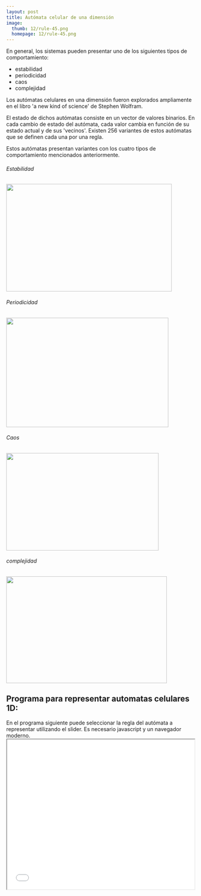 ```yaml
---
layout: post
title: Autómata celular de una dimensión
image:
  thumb: 12/rule-45.png
  homepage: 12/rule-45.png
---
```


En general, los sistemas pueden presentar uno de los siguientes tipos de comportamiento:
<ul>
	<li>estabilidad</li>
	<li>periodicidad</li>
	<li>caos</li>
	<li>complejidad</li>
</ul>
Los autómatas celulares en una dimensión fueron explorados ampliamente en el libro 'a new kind of science' de Stephen Wolfram.

El estado de dichos autómatas consiste en un vector de valores binarios. En cada cambio de estado del autómata, cada valor cambia en función de su estado actual y de sus 'vecinos'. Existen 256 variantes de estos autómatas que se definen cada una por una regla.

Estos autómatas presentan variantes con los cuatro tipos de comportamiento mencionados anteriormente.

###### Estabilidad
<a href="{{ site.baseurl }}/images/12/rule-251.png"><img class="size-full wp-image-410" title="rule 251" alt="" src="{{ site.baseurl }}/images/12/rule-251.png" width="441" height="287" /></a>

###### Periodicidad
<a href="{{ site.baseurl }}/images/12/rule-1.png"><img class="size-full wp-image-411" title="rule 1" alt="" src="{{ site.baseurl }}/images/12/rule-1.png" width="432" height="292" /></a>

###### Caos
<a href="{{ site.baseurl }}/images/12/rule-45.png"><img class="size-full wp-image-413" title="rule 45" alt="" src="{{ site.baseurl }}/images/12/rule-45.png" width="406" height="260" /></a>

###### complejidad
<a href="{{ site.baseurl }}/images/12/rule-110.png"><img class="size-full wp-image-414" title="rule 110" alt="" src="{{ site.baseurl }}/images/12/rule-110.png" width="428" height="285" /></a>

<h2>Programa para representar automatas celulares 1D:</h2>
En el programa siguiente puede seleccionar la regla del autómata a representar utilizando el slider. Es necesario javascript y un navegador moderno.

<iframe src="{{ site.baseurl }}/sites/processing/ca1d.html" width="500px" height="400px"></iframe>